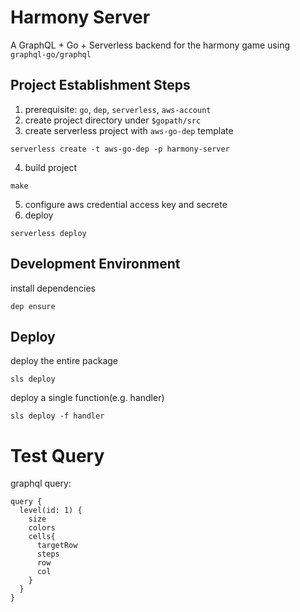 # Harmony Server
A GraphQL + Go + Serverless backend for the harmony game using `graphql-go/graphql`

## Project Establishment Steps
1. prerequisite: `go`, `dep`, `serverless`, `aws-account`
2. create project directory under `$gopath/src`
3. create serverless project with `aws-go-dep` template
```
serverless create -t aws-go-dep -p harmony-server
```
4. build project
```
make
```
5. configure aws credential access key and secrete
6. deploy
```
serverless deploy
```

## Development Environment
install dependencies
```
dep ensure
```

## Deploy
deploy the entire package
```
sls deploy
```

deploy a single function(e.g. handler)
```
sls deploy -f handler
```

# Test Query
graphql query:
```
query {
  level(id: 1) {
    size
    colors
    cells{
      targetRow
      steps
      row
      col
    }            
  }
}
```